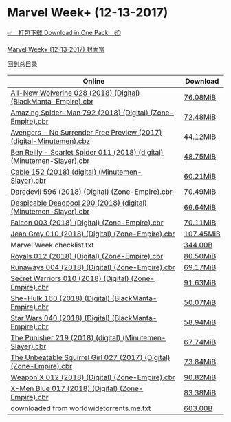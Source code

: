 # Marvel Week+ (12-13-2017)

[✅&emsp;打包下载 Download in One Pack&emsp;📦](https://pan.baidu.com/s/1nvON9PJ)

[Marvel Week+ (12-13-2017) 封面赏](/https://github.com/alicewish/markdown/blob/master/cover/Marvel-Week-12-13-2017-Covers.md)



[回到总目录](https://github.com/alicewish/markdown/blob/master/Catalogs.md)



Online | Download
--- | ---
[All-New Wolverine 028 (2018) (Digital) (BlackManta-Empire).cbr](https://github.com/alicewish/markdown/blob/master/comic/All-New-Wolverine-028-2018-Digital-BlackManta-Empire-cbr.md) | [76.08MiB](https://pan.baidu.com/s/1nvON9PJ#list/path=%2FMarvel%20Week%202017%20Q4%2FMarvel%20Week%2B%20%2812-13-2017%29%2F%E3%82%BD%E3%82%B1%E3%82%A8%E3%82%B1%E3%82%A6%E3%82%B9%E3%82%B5%E3%82%AB%E3%82%BD%E3%82%AF%E3%82%AD%E3%82%AD%E3%82%A4%E3%82%A2%E3%82%A2%E3%82%A6%E3%82%BB%E3%82%B3%E3%82%B7%E3%82%AB%E3%82%A8%E3%82%B3%E3%82%B9%E3%82%B7%E3%82%B5%E3%82%B3%E3%82%A8%E3%82%AF%E3%82%BF%E3%82%BB%E3%82%B5%E3%82%B1&parentPath=%2FMarvel%20Week%202017%20Q4)
[Amazing Spider-Man 792 (2018) (Digital) (Zone-Empire).cbr](https://github.com/alicewish/markdown/blob/master/comic/Amazing-Spider-Man-792-2018-Digital-Zone-Empire-cbr.md) | [72.48MiB](https://pan.baidu.com/s/1nvON9PJ#list/path=%2FMarvel%20Week%202017%20Q4%2FMarvel%20Week%2B%20%2812-13-2017%29%2F%E3%82%B7%E3%82%A8%E3%82%B3%E3%82%B5%E3%82%AD%E3%82%AA%E3%82%B1%E3%82%AA%E3%82%A2%E3%82%A8%E3%82%BB%E3%82%BD%E3%82%A2%E3%82%AA%E3%82%A2%E3%82%A8%E3%82%AD%E3%82%AD%E3%82%B1%E3%82%AD%E3%82%B3%E3%82%B9%E3%82%AB%E3%82%AA%E3%82%A6%E3%82%BD%E3%82%A6%E3%82%B1%E3%82%AB%E3%82%B9%E3%82%A6%E3%82%AD&parentPath=%2FMarvel%20Week%202017%20Q4)
[Avengers - No Surrender Free Preview (2017) (digital-Minutemen).cbz](https://github.com/alicewish/markdown/blob/master/comic/Avengers-No-Surrender-Free-Preview-2017-digital-Minutemen-cbz.md) | [44.12MiB](https://pan.baidu.com/s/1nvON9PJ#list/path=%2FMarvel%20Week%202017%20Q4%2FMarvel%20Week%2B%20%2812-13-2017%29%2F%E3%82%A4%E3%82%B3%E3%82%AA%E3%82%A2%E3%82%AB%E3%82%B1%E3%82%BB%E3%82%A8%E3%82%BB%E3%82%B1%E3%82%B9%E3%82%B5%E3%82%AA%E3%82%B3%E3%82%AF%E3%82%A8%E3%82%B7%E3%82%B3%E3%82%A2%E3%82%B1%E3%82%A2%E3%82%AD%E3%82%AA%E3%82%AA%E3%82%A6%E3%82%B5%E3%82%B9%E3%82%AA%E3%82%B9%E3%82%A6%E3%82%B5%E3%82%AF&parentPath=%2FMarvel%20Week%202017%20Q4)
[Ben Reilly - Scarlet Spider 011 (2018) (digital) (Minutemen-Slayer).cbr](https://github.com/alicewish/markdown/blob/master/comic/Ben-Reilly-Scarlet-Spider-011-2018-digital-Minutemen-Slayer-cbr.md) | [48.75MiB](https://pan.baidu.com/s/1nvON9PJ#list/path=%2FMarvel%20Week%202017%20Q4%2FMarvel%20Week%2B%20%2812-13-2017%29%2F%E3%82%A4%E3%82%AA%E3%82%AA%E3%82%AF%E3%82%B1%E3%82%BB%E3%82%B7%E3%82%AD%E3%82%A2%E3%82%BB%E3%82%A2%E3%82%AF%E3%82%AB%E3%82%BB%E3%82%AB%E3%82%B9%E3%82%B5%E3%82%B9%E3%82%B3%E3%82%BF%E3%82%A6%E3%82%B7%E3%82%BB%E3%82%B7%E3%82%A2%E3%82%B7%E3%82%BB%E3%82%A2%E3%82%AF%E3%82%BF%E3%82%BD%E3%82%BB&parentPath=%2FMarvel%20Week%202017%20Q4)
[Cable 152 (2018) (digital) (Minutemen-Slayer).cbr](https://github.com/alicewish/markdown/blob/master/comic/Cable-152-2018-digital-Minutemen-Slayer-cbr.md) | [60.21MiB](https://pan.baidu.com/s/1nvON9PJ#list/path=%2FMarvel%20Week%202017%20Q4%2FMarvel%20Week%2B%20%2812-13-2017%29%2F%E3%82%B1%E3%82%B3%E3%82%BD%E3%82%BF%E3%82%AA%E3%82%AF%E3%82%AD%E3%82%B1%E3%82%B5%E3%82%B5%E3%82%B3%E3%82%A6%E3%82%A4%E3%82%A4%E3%82%AD%E3%82%B1%E3%82%AF%E3%82%BB%E3%82%A8%E3%82%A8%E3%82%BF%E3%82%B7%E3%82%A2%E3%82%A4%E3%82%A8%E3%82%BD%E3%82%B7%E3%82%A6%E3%82%B7%E3%82%A8%E3%82%B3%E3%82%A8&parentPath=%2FMarvel%20Week%202017%20Q4)
[Daredevil 596 (2018) (Digital) (Zone-Empire).cbr](https://github.com/alicewish/markdown/blob/master/comic/Daredevil-596-2018-Digital-Zone-Empire-cbr.md) | [70.49MiB](https://pan.baidu.com/s/1nvON9PJ#list/path=%2FMarvel%20Week%202017%20Q4%2FMarvel%20Week%2B%20%2812-13-2017%29%2F%E3%82%BB%E3%82%AF%E3%82%A6%E3%82%AB%E3%82%BB%E3%82%AF%E3%82%B5%E3%82%BB%E3%82%A8%E3%82%A2%E3%82%A2%E3%82%B9%E3%82%AD%E3%82%AA%E3%82%B5%E3%82%BF%E3%82%A6%E3%82%B9%E3%82%A4%E3%82%BD%E3%82%BF%E3%82%BF%E3%82%A2%E3%82%A4%E3%82%AF%E3%82%A6%E3%82%AA%E3%82%B1%E3%82%BB%E3%82%AA%E3%82%B9%E3%82%B9&parentPath=%2FMarvel%20Week%202017%20Q4)
[Despicable Deadpool 290 (2018) (digital) (Minutemen-Slayer).cbr](https://github.com/alicewish/markdown/blob/master/comic/Despicable-Deadpool-290-2018-digital-Minutemen-Slayer-cbr.md) | [69.64MiB](https://pan.baidu.com/s/1nvON9PJ#list/path=%2FMarvel%20Week%202017%20Q4%2FMarvel%20Week%2B%20%2812-13-2017%29%2F%E3%82%AB%E3%82%B9%E3%82%A2%E3%82%AF%E3%82%AD%E3%82%B3%E3%82%BF%E3%82%B5%E3%82%A6%E3%82%BF%E3%82%BB%E3%82%A6%E3%82%A8%E3%82%AB%E3%82%B5%E3%82%B3%E3%82%A4%E3%82%BB%E3%82%A6%E3%82%AD%E3%82%AF%E3%82%AA%E3%82%AD%E3%82%AB%E3%82%A2%E3%82%BF%E3%82%B1%E3%82%A8%E3%82%A8%E3%82%AF%E3%82%AB%E3%82%AB&parentPath=%2FMarvel%20Week%202017%20Q4)
[Falcon 003 (2018) (Digital) (Zone-Empire).cbr](https://github.com/alicewish/markdown/blob/master/comic/Falcon-003-2018-Digital-Zone-Empire-cbr.md) | [70.11MiB](https://pan.baidu.com/s/1nvON9PJ#list/path=%2FMarvel%20Week%202017%20Q4%2FMarvel%20Week%2B%20%2812-13-2017%29%2F%E3%82%A8%E3%82%B3%E3%82%B7%E3%82%BD%E3%82%A4%E3%82%BD%E3%82%B7%E3%82%A6%E3%82%AD%E3%82%B3%E3%82%AB%E3%82%A4%E3%82%A2%E3%82%A6%E3%82%BB%E3%82%A8%E3%82%A4%E3%82%BD%E3%82%A4%E3%82%A6%E3%82%B9%E3%82%B5%E3%82%BB%E3%82%AF%E3%82%BD%E3%82%A8%E3%82%AA%E3%82%AB%E3%82%AB%E3%82%AD%E3%82%A6%E3%82%B1&parentPath=%2FMarvel%20Week%202017%20Q4)
[Jean Grey 010 (2018) (Digital) (Zone-Empire).cbr](https://github.com/alicewish/markdown/blob/master/comic/Jean-Grey-010-2018-Digital-Zone-Empire-cbr.md) | [107.45MiB](https://pan.baidu.com/s/1nvON9PJ#list/path=%2FMarvel%20Week%202017%20Q4%2FMarvel%20Week%2B%20%2812-13-2017%29%2F%E3%82%B5%E3%82%AF%E3%82%AD%E3%82%BF%E3%82%B1%E3%82%B3%E3%82%B9%E3%82%AA%E3%82%B3%E3%82%A2%E3%82%A8%E3%82%B7%E3%82%BF%E3%82%BF%E3%82%B9%E3%82%B7%E3%82%B5%E3%82%AF%E3%82%BF%E3%82%A2%E3%82%AF%E3%82%BD%E3%82%A4%E3%82%A4%E3%82%B5%E3%82%AB%E3%82%B5%E3%82%B9%E3%82%A4%E3%82%B7%E3%82%A4%E3%82%B1&parentPath=%2FMarvel%20Week%202017%20Q4)
Marvel Week checklist.txt | [344.00B](https://pan.baidu.com/s/1nvON9PJ#list/path=%2FMarvel%20Week%202017%20Q4%2FMarvel%20Week%2B%20%2812-13-2017%29%2F%E3%82%AF%E3%82%B1%E3%82%B7%E3%82%A8%E3%82%B3%E3%82%B7%E3%82%A8%E3%82%A6%E3%82%AA%E3%82%B1%E3%82%AB%E3%82%A4%E3%82%B3%E3%82%AD%E3%82%AF%E3%82%B5%E3%82%B3%E3%82%B1%E3%82%A6%E3%82%A6%E3%82%A8%E3%82%A6%E3%82%BD%E3%82%B9%E3%82%AB%E3%82%BD%E3%82%B9%E3%82%A8%E3%82%BD%E3%82%B9%E3%82%BD%E3%82%AF&parentPath=%2FMarvel%20Week%202017%20Q4)
[Royals 012 (2018) (Digital) (Zone-Empire).cbr](https://github.com/alicewish/markdown/blob/master/comic/Royals-012-2018-Digital-Zone-Empire-cbr.md) | [80.50MiB](https://pan.baidu.com/s/1nvON9PJ#list/path=%2FMarvel%20Week%202017%20Q4%2FMarvel%20Week%2B%20%2812-13-2017%29%2F%E3%82%BB%E3%82%A6%E3%82%BD%E3%82%AB%E3%82%AA%E3%82%A8%E3%82%B1%E3%82%A6%E3%82%B5%E3%82%B1%E3%82%AB%E3%82%B1%E3%82%B5%E3%82%A8%E3%82%A8%E3%82%AB%E3%82%BF%E3%82%B1%E3%82%B3%E3%82%B5%E3%82%AB%E3%82%B9%E3%82%A6%E3%82%BD%E3%82%B7%E3%82%B5%E3%82%A4%E3%82%B5%E3%82%B3%E3%82%B1%E3%82%B3%E3%82%AF&parentPath=%2FMarvel%20Week%202017%20Q4)
[Runaways 004 (2018) (Digital) (Zone-Empire).cbr](https://github.com/alicewish/markdown/blob/master/comic/Runaways-004-2018-Digital-Zone-Empire-cbr.md) | [69.17MiB](https://pan.baidu.com/s/1nvON9PJ#list/path=%2FMarvel%20Week%202017%20Q4%2FMarvel%20Week%2B%20%2812-13-2017%29%2F%E3%82%BF%E3%82%B9%E3%82%A2%E3%82%B3%E3%82%B9%E3%82%AD%E3%82%A2%E3%82%AA%E3%82%B1%E3%82%B1%E3%82%A6%E3%82%AA%E3%82%B9%E3%82%A6%E3%82%AB%E3%82%A2%E3%82%B1%E3%82%BB%E3%82%A6%E3%82%BB%E3%82%BB%E3%82%A8%E3%82%AF%E3%82%A4%E3%82%BD%E3%82%A2%E3%82%BB%E3%82%BB%E3%82%A4%E3%82%AD%E3%82%BD%E3%82%A8&parentPath=%2FMarvel%20Week%202017%20Q4)
[Secret Warriors 010 (2018) (Digital) (Zone-Empire).cbr](https://github.com/alicewish/markdown/blob/master/comic/Secret-Warriors-010-2018-Digital-Zone-Empire-cbr.md) | [91.63MiB](https://pan.baidu.com/s/1nvON9PJ#list/path=%2FMarvel%20Week%202017%20Q4%2FMarvel%20Week%2B%20%2812-13-2017%29%2F%E3%82%B1%E3%82%BB%E3%82%B9%E3%82%AD%E3%82%BF%E3%82%B3%E3%82%AF%E3%82%AB%E3%82%B7%E3%82%AD%E3%82%BF%E3%82%BF%E3%82%A8%E3%82%AF%E3%82%BB%E3%82%AA%E3%82%B5%E3%82%A2%E3%82%B3%E3%82%A8%E3%82%BD%E3%82%B1%E3%82%BD%E3%82%A8%E3%82%BF%E3%82%B1%E3%82%BF%E3%82%B5%E3%82%B5%E3%82%AA%E3%82%AF%E3%82%B7&parentPath=%2FMarvel%20Week%202017%20Q4)
[She-Hulk 160 (2018) (Digital) (BlackManta-Empire).cbr](https://github.com/alicewish/markdown/blob/master/comic/She-Hulk-160-2018-Digital-BlackManta-Empire-cbr.md) | [50.07MiB](https://pan.baidu.com/s/1nvON9PJ#list/path=%2FMarvel%20Week%202017%20Q4%2FMarvel%20Week%2B%20%2812-13-2017%29%2F%E3%82%AB%E3%82%BD%E3%82%AA%E3%82%A2%E3%82%BF%E3%82%AB%E3%82%A8%E3%82%A4%E3%82%A6%E3%82%B9%E3%82%AF%E3%82%B5%E3%82%B7%E3%82%B9%E3%82%B9%E3%82%A4%E3%82%BF%E3%82%A4%E3%82%B1%E3%82%BF%E3%82%B3%E3%82%AF%E3%82%BB%E3%82%AB%E3%82%AB%E3%82%A6%E3%82%B1%E3%82%AD%E3%82%B3%E3%82%B1%E3%82%BF%E3%82%A2&parentPath=%2FMarvel%20Week%202017%20Q4)
[Star Wars 040 (2018) (Digital) (BlackManta-Empire).cbr](https://github.com/alicewish/markdown/blob/master/comic/Star-Wars-040-2018-Digital-BlackManta-Empire-cbr.md) | [58.94MiB](https://pan.baidu.com/s/1nvON9PJ#list/path=%2FMarvel%20Week%202017%20Q4%2FMarvel%20Week%2B%20%2812-13-2017%29%2F%E3%82%AB%E3%82%BF%E3%82%B9%E3%82%B3%E3%82%BD%E3%82%A2%E3%82%A4%E3%82%AA%E3%82%AA%E3%82%B1%E3%82%A2%E3%82%A2%E3%82%B3%E3%82%AB%E3%82%A4%E3%82%B1%E3%82%AD%E3%82%B7%E3%82%B5%E3%82%B7%E3%82%BD%E3%82%AD%E3%82%A8%E3%82%B3%E3%82%AA%E3%82%A8%E3%82%BB%E3%82%A8%E3%82%B5%E3%82%B7%E3%82%B5%E3%82%B3&parentPath=%2FMarvel%20Week%202017%20Q4)
[The Punisher 219 (2018) (digital) (Minutemen-Slayer).cbr](https://github.com/alicewish/markdown/blob/master/comic/Punisher-219-2018-digital-Minutemen-Slayer-cbr.md) | [67.74MiB](https://pan.baidu.com/s/1nvON9PJ#list/path=%2FMarvel%20Week%202017%20Q4%2FMarvel%20Week%2B%20%2812-13-2017%29%2F%E3%82%AA%E3%82%AB%E3%82%A2%E3%82%AD%E3%82%B7%E3%82%AF%E3%82%AA%E3%82%BB%E3%82%A8%E3%82%BB%E3%82%B5%E3%82%B1%E3%82%AB%E3%82%B5%E3%82%B5%E3%82%BB%E3%82%B7%E3%82%BB%E3%82%A2%E3%82%AF%E3%82%B7%E3%82%AD%E3%82%B5%E3%82%B7%E3%82%AA%E3%82%A4%E3%82%BB%E3%82%BB%E3%82%B5%E3%82%BB%E3%82%BB%E3%82%BF&parentPath=%2FMarvel%20Week%202017%20Q4)
[The Unbeatable Squirrel Girl 027 (2017) (Digital) (Zone-Empire).cbr](https://github.com/alicewish/markdown/blob/master/comic/Unbeatable-Squirrel-Girl-027-2017-Digital-Zone-Empire-cbr.md) | [73.84MiB](https://pan.baidu.com/s/1nvON9PJ#list/path=%2FMarvel%20Week%202017%20Q4%2FMarvel%20Week%2B%20%2812-13-2017%29%2F%E3%82%BF%E3%82%AB%E3%82%B9%E3%82%B3%E3%82%A8%E3%82%B1%E3%82%B9%E3%82%A8%E3%82%AA%E3%82%BF%E3%82%A8%E3%82%B1%E3%82%A8%E3%82%B9%E3%82%AA%E3%82%AB%E3%82%B5%E3%82%BF%E3%82%AB%E3%82%B7%E3%82%BF%E3%82%BD%E3%82%AB%E3%82%BB%E3%82%B3%E3%82%A6%E3%82%BD%E3%82%BF%E3%82%A6%E3%82%AD%E3%82%BF%E3%82%B9&parentPath=%2FMarvel%20Week%202017%20Q4)
[Weapon X 012 (2018) (Digital) (Zone-Empire).cbr](https://github.com/alicewish/markdown/blob/master/comic/Weapon-X-012-2018-Digital-Zone-Empire-cbr.md) | [90.82MiB](https://pan.baidu.com/s/1nvON9PJ#list/path=%2FMarvel%20Week%202017%20Q4%2FMarvel%20Week%2B%20%2812-13-2017%29%2F%E3%82%A8%E3%82%AB%E3%82%BB%E3%82%AB%E3%82%BF%E3%82%B5%E3%82%B5%E3%82%AA%E3%82%B7%E3%82%AB%E3%82%AD%E3%82%A2%E3%82%A2%E3%82%B5%E3%82%BB%E3%82%B1%E3%82%BD%E3%82%BD%E3%82%BD%E3%82%B9%E3%82%BD%E3%82%BB%E3%82%A6%E3%82%A2%E3%82%B5%E3%82%AA%E3%82%BD%E3%82%B7%E3%82%B3%E3%82%A2%E3%82%B1%E3%82%BF&parentPath=%2FMarvel%20Week%202017%20Q4)
[X-Men Blue 017 (2018) (Digital) (Zone-Empire).cbr](https://github.com/alicewish/markdown/blob/master/comic/X-Men-Blue-017-2018-Digital-Zone-Empire-cbr.md) | [83.38MiB](https://pan.baidu.com/s/1nvON9PJ#list/path=%2FMarvel%20Week%202017%20Q4%2FMarvel%20Week%2B%20%2812-13-2017%29%2F%E3%82%A4%E3%82%BF%E3%82%AD%E3%82%B5%E3%82%BD%E3%82%A8%E3%82%AB%E3%82%B1%E3%82%B5%E3%82%B3%E3%82%A4%E3%82%B3%E3%82%B5%E3%82%AB%E3%82%B1%E3%82%B9%E3%82%B3%E3%82%AB%E3%82%B9%E3%82%AD%E3%82%B7%E3%82%B1%E3%82%BF%E3%82%B1%E3%82%AF%E3%82%B5%E3%82%AA%E3%82%B3%E3%82%AF%E3%82%B5%E3%82%BF%E3%82%AD&parentPath=%2FMarvel%20Week%202017%20Q4)
downloaded from worldwidetorrents.me.txt | [603.00B](https://pan.baidu.com/s/1nvON9PJ#list/path=%2FMarvel%20Week%202017%20Q4%2FMarvel%20Week%2B%20%2812-13-2017%29%2F%E3%82%B3%E3%82%A2%E3%82%AA%E3%82%B5%E3%82%AA%E3%82%A8%E3%82%A4%E3%82%A8%E3%82%A8%E3%82%AF%E3%82%A6%E3%82%B3%E3%82%A4%E3%82%B5%E3%82%B9%E3%82%AA%E3%82%BB%E3%82%AA%E3%82%B9%E3%82%BD%E3%82%AB%E3%82%B9%E3%82%BB%E3%82%AF%E3%82%BF%E3%82%A2%E3%82%A6%E3%82%A6%E3%82%BF%E3%82%A6%E3%82%AB%E3%82%BF&parentPath=%2FMarvel%20Week%202017%20Q4)